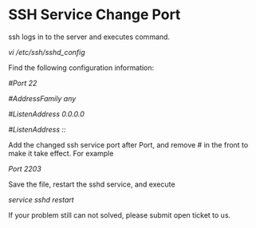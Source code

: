 # SSH Service Change Port



ssh logs in to the server and executes command.


*vi /etc/ssh/sshd_config*

Find the following configuration information:


*#Port 22*

*#AddressFamily any*

*#ListenAddress 0.0.0.0*

*#ListenAddress ::*

Add the changed ssh service port after Port, and remove # in the front to make it take effect. For example


*Port 2203*

Save the file, restart the sshd service, and execute


*service sshd restart*


If your problem still can not solved, please submit open ticket to us.
